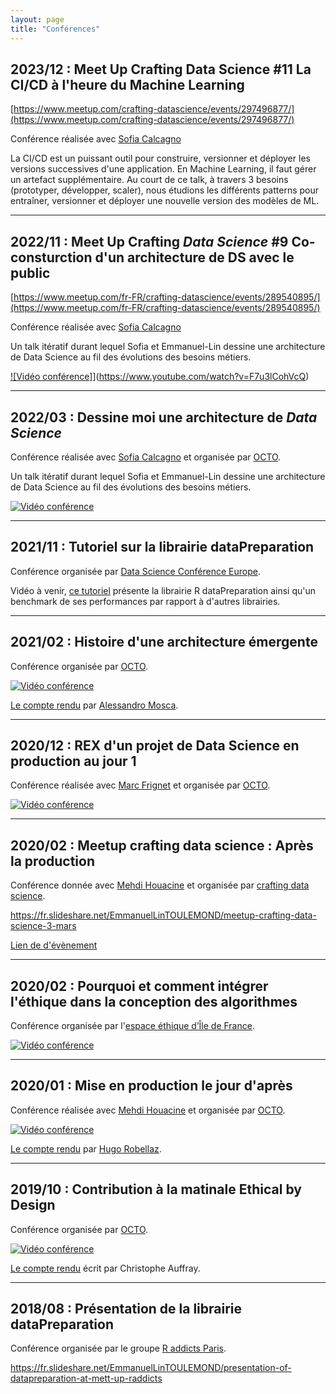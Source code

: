 ```yaml
---
layout: page
title: "Conférences"
---
```


## 2023/12 : Meet Up Crafting Data Science #11 La CI/CD à l'heure du Machine Learning

[https://www.meetup.com/crafting-datascience/events/297496877/](https://www.meetup.com/crafting-datascience/events/297496877/)

Conférence réalisée avec [Sofia Calcagno](https://fr.linkedin.com/in/sof%C3%ADa-calcagno)

La CI/CD est un puissant outil pour construire, versionner et déployer les versions successives d'une application.
En Machine Learning, il faut gérer un artefact supplémentaire.
Au court de ce talk, à travers 3 besoins (prototyper, développer, scaler), nous étudions les différents patterns pour
entraîner, versionner et déployer une nouvelle version des modèles de ML.

* * *

## 2022/11 : Meet Up Crafting _Data Science_ #9 Co-consturction d'un architecture de DS avec le public

[https://www.meetup.com/fr-FR/crafting-datascience/events/289540895/](https://www.meetup.com/fr-FR/crafting-datascience/events/289540895/)

Conférence réalisée avec [Sofia Calcagno](https://fr.linkedin.com/in/sof%C3%ADa-calcagno)

Un talk itératif durant lequel Sofia et Emmanuel-Lin dessine une architecture de Data Science au fil des évolutions des
besoins métiers.

[![Vidéo conférence]](https://img.youtube.com/vi/F7u3lCohVcQ/0.jpg)](https://www.youtube.com/watch?v=F7u3lCohVcQ)

* * *

## 2022/03 : Dessine moi une architecture de _Data Science_

Conférence réalisée avec [Sofia Calcagno](https://fr.linkedin.com/in/sof%C3%ADa-calcagno) et organisée
par [OCTO](https://www.octo.com/).

Un talk itératif durant lequel Sofia et Emmanuel-Lin dessine une architecture de Data Science au fil des évolutions des
besoins métiers.

[![Vidéo conférence](https://img.youtube.com/vi/7jyyBaV8jjI/0.jpg)](https://www.youtube.com/watch?v=7jyyBaV8jjI)

* * *

## 2021/11 : Tutoriel sur la librairie dataPreparation

Conférence organisée par [Data Science Conférence Europe](https://datasciconference.com).

Vidéo à venir, [ce tutoriel](https://datasciconference.com/schedule/tutorial-2.html) présente la librairie R
dataPreparation ainsi qu'un benchmark de ses performances par rapport à d'autres librairies.

* * *

## 2021/02 : Histoire d'une architecture émergente

Conférence organisée par [OCTO](https://www.octo.com/).

[![Vidéo conférence](https://img.youtube.com/vi/qj3lVoaAe3Q/0.jpg)](https://www.youtube.com/watch?v=qj3lVoaAe3Q)

[Le compte rendu](https://blog.octo.com/histoire-dune-architecture-emergente-compte-rendu-du-talk-de-emmanuel-lin-toulemonde-a-la-duck-conf-2021/)
par [Alessandro Mosca](https://fr.linkedin.com/in/alessandro-mosca).

* * *

## 2020/12 : REX d'un projet de Data Science en production au jour 1

Conférence réalisée avec [Marc Frignet](https://fr.linkedin.com/in/marc-frignet-0582b09) et organisée
par [OCTO](https://www.octo.com/).

[![Vidéo conférence](https://img.youtube.com/vi/2gTdE6HI12g/0.jpg)](https://www.youtube.com/watch?v=2gTdE6HI12g)

* * *

## 2020/02 : Meetup crafting data science : Après la production

Conférence donnée avec [Mehdi Houacine](https://fr.linkedin.com/in/mehdihouacine) et organisée
par [crafting data science](https://www.meetup.com/crafting-datascience).

https://fr.slideshare.net/EmmanuelLinTOULEMOND/meetup-crafting-data-science-3-mars

[Lien de d'évènement](https://www.meetup.com/crafting-datascience/events/266808362/)

* * *

## 2020/02 : Pourquoi et comment intégrer l'éthique dans la conception des algorithmes

Conférence organisée par l'[espace éthique d’Île de France](https://www.espace-ethique.org/).

[![Vidéo conférence](https://img.youtube.com/vi/Pa5YeciG2-8/0.jpg)](https://www.youtube.com/watch?v=Pa5YeciG2-8)


* * *

## 2020/01 : Mise en production le jour d'après

Conférence réalisée avec [Mehdi Houacine](https://fr.linkedin.com/in/mehdihouacine) et organisée
par [OCTO](https://www.octo.com/).

[![Vidéo conférence](https://img.youtube.com/vi/neZ4KnfHUtY/0.jpg)](https://www.youtube.com/watch?v=neZ4KnfHUtY)

[Le compte rendu](https://blog.octo.com/mise-en-prod-de-la-data-science-le-jour-dapres-compte-rendu-du-talk-de-mehdi-houacine-et-emmanuel-lin-toulemonde-a-la-duck-conf-2020/)
par [Hugo Robellaz](https://fr.linkedin.com/in/hrobellaz).

* * *

## 2019/10 : Contribution à la matinale Ethical by Design

Conférence organisée par [OCTO](https://www.octo.com/).

[![Vidéo conférence](https://img.youtube.com/vi/Pa5YeciG2-8/0.jpg)](https://www.youtube.com/watch?v=Pa5YeciG2-8)

[Le compte rendu](https://www.alliancy.fr/solution-ia-confiance-etait-ethical-by-design) écrit par Christophe Auffray.

* * *

## 2018/08 : Présentation de la librairie dataPreparation

Conférence organisée par le groupe [R addicts Paris](https://www.meetup.com/fr-FR/rparis/).

https://fr.slideshare.net/EmmanuelLinTOULEMOND/presentation-of-datapreparation-at-mett-up-raddicts
